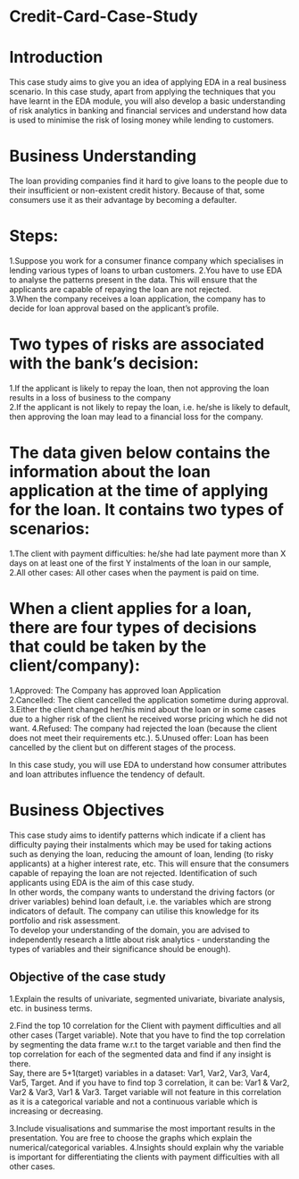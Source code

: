# Credit-Card-Case-Study
# Introduction 
This case study aims to give you an idea of applying EDA in a real business scenario. In this case study, apart from applying the techniques that you have learnt in the EDA module, you will also develop a basic understanding of risk analytics in banking and financial services and understand how data is used to minimise the risk of losing money while lending to customers.    

# Business Understanding 
The loan providing companies find it hard to give loans to the people due to their insufficient or non-existent credit history. 
Because of that, some consumers use it as their advantage by becoming a defaulter. 
# Steps:
1.Suppose you work for a consumer finance company which specialises in lending various types of loans to urban customers. 
2.You have to use EDA to analyse the patterns present in the data. This will ensure that the applicants are capable of repaying the loan are not rejected.    
3.When the company receives a loan application, the company has to decide for loan approval based on the applicant’s profile. 

# Two types of risks are associated with the bank’s decision:  
1.If the applicant is likely to repay the loan, then not approving the loan results in a loss of business to the company  
2.If the applicant is not likely to repay the loan, i.e. he/she is likely to default, then approving the loan may lead to a financial loss for the company.     

# The data given below contains the information about the loan application at the time of applying for the loan. It contains two types of scenarios:  
1.The client with payment difficulties: he/she had late payment more than X days on at least one of the first Y instalments of the loan in our sample,  
2.All other cases: All other cases when the payment is paid on time.        

# When a client applies for a loan, there are four types of decisions that could be taken by the client/company):  
1.Approved: The Company has approved loan Application  
2.Cancelled: The client cancelled the application sometime during approval. 
3.Either the client changed her/his mind about the loan or in some cases due to a higher risk of the client he received worse pricing which he did not want. 
4.Refused: The company had rejected the loan (because the client does not meet their requirements etc.). 
5.Unused offer:  Loan has been cancelled by the client but on different stages of the process.  

In this case study, you will use EDA to understand how consumer attributes and loan attributes influence the tendency of default.        

# Business Objectives
This case study aims to identify patterns which indicate if a client has difficulty paying their instalments which may be used for taking actions such as denying the loan, reducing the amount of loan, lending (to risky applicants) at a higher interest rate, etc. 
This will ensure that the consumers capable of repaying the loan are not rejected.
Identification of such applicants using EDA is the aim of this case study.    
In other words, the company wants to understand the driving factors (or driver variables) behind loan default, i.e. the variables which are strong indicators of default.  The company can utilise this knowledge for its portfolio and risk assessment.  
To develop your understanding of the domain, you are advised to independently research a little about risk analytics - understanding the types of variables and their significance should be enough).

## Objective of the case study
1.Explain the results of univariate, segmented univariate, bivariate analysis, etc. in business terms.

2.Find the top 10 correlation for the Client with payment difficulties and all other cases (Target variable). 
  Note that you have to find the top correlation by segmenting the data frame w.r.t to the target variable and then find the top correlation for each of the segmented data and     find if any insight is there.  
  Say, there are 5+1(target) variables in a dataset: Var1, Var2, Var3, Var4, Var5, Target. And if you have to find top 3 correlation, it can be: Var1 & Var2, Var2 & Var3, Var1 &   Var3. 
  Target variable will not feature in this correlation as it is a categorical variable and not a continuous variable which is increasing or decreasing.  

3.Include visualisations and summarise the most important results in the presentation. You are free to choose the graphs which explain the numerical/categorical variables. 4.Insights should explain why the variable is important for differentiating the clients with payment difficulties with all other cases. 
